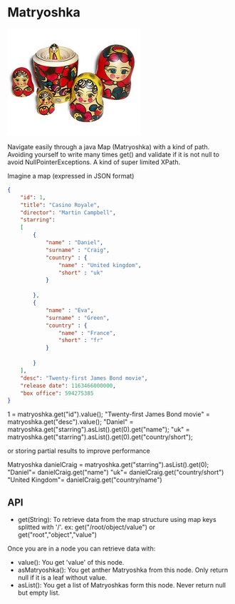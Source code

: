 # Matryoshka

![Matryoshka](matryoshka.jpg)

Navigate easily through a java Map (Matryoshka) with a kind of path. Avoiding yourself to write many times get() and validate if it is not null to avoid NullPointerExceptions. A kind of super limited XPath.

Imagine a map (expressed in JSON format)

```json
{
	"id": 1,
	"title": "Casino Royale",
	"director": "Martin Campbell",
	"starring": 
	[
		{
			"name" : "Daniel",
			"surname" : "Craig",
			"country" : {
				"name" : "United kingdom",
				"short" : "uk"
			}
			
		},
		{
			"name" : "Eva",
			"surname" : "Green",
			"country" : {
				"name" : "France",
				"short" : "fr"
			}
			
		}
	],
	"desc": "Twenty-first James Bond movie",
	"release date": 1163466000000,
	"box office": 594275385
}
```

1 = matryoshka.get("id").value(); 
"Twenty-first James Bond movie" = matryoshka.get("desc").value();
"Daniel" = matryoshka.get("starring").asList().get(0).get("name");
"uk" = matryoshka.get("starring").asList().get(0).get("country/short");

or storing partial results to improve performance

Matryoshka danielCraig = matryoshka.get("starring").asList().get(0);
"Daniel"= danielCraig.get("name")
"uk"= danielCraig.get("country/short")
"United Kingdom"= danielCraig.get("country/name")


## API

- get(String): To retrieve data from the map structure using map keys splitted with '/'. ex: get("/root/object/value") or get("root","object","value")

Once you are in a node you can retrieve data with:

- value(): You get 'value' of this node.
- asMatryoshka(): You get anther Matryoshka from this node. Only return null if it is a leaf without value. 
- asList(): You get a list of Matryoshkas form this node. Never return null but empty list.
